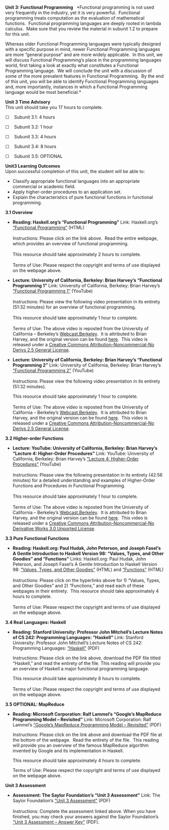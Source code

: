 **Unit 3: Functional Programming** <span id="3"></span> 
*Functional programming is not used very frequently in the industry, yet
it is very powerful.  Functional programming treats computation as the
evaluation of mathematical functions.  Functional programming languages
are deeply rooted in lambda calculus.  Make sure that you review the
material in subunit 1.2 to prepare for this unit.  
  
 Whereas older Functional Programming languages were typically designed
with a specific purpose in mind, newer Functional Programming languages
are more “general purpose” and are more widely applicable.  In this
unit, we will discuss Functional Programming’s place in the programming
languages world, first taking a look at exactly what constitutes a
Functional Programming language.  We will conclude the unit with a
discussion of some of the more prevalent features in Functional
Programming.  By the end of this unit, you will be able to identify
Functional Programming languages and, more importantly, instances in
which a Functional Programming language would be most beneficial.*

**Unit 3 Time Advisory**  
This unit should take you 17 hours to complete.  
  
 ☐    Subunit 3.1: 4 hours  
  
 ☐    Subunit 3.2: 1 hour  
  
 ☐    Subunit 3.3: 4 hours  
  
 ☐    Subunit 3.4: 8 hours  
  
 ☐    Subunit 3.5: OPTIONAL

**Unit3 Learning Outcomes**  
Upon successful completion of this unit, the student will be able to:  
-   Classify appropriate functional languages into an appropriate
    commercial or academic field.
-   Apply higher-order procedures to an application set.
-   Explain the characteristics of pure functional functions in
    functional programming.

**3.1 Overview** <span id="3.1"></span> 
-   **Reading: Haskell.org’s “Functional Programming”**
    Link: Haskell.org’s [“Functional
    Programming”](http://www.haskell.org/haskellwiki/Functional_programming)
    (HTML)  
        
     Instructions: Please click on the link above.  Read the entire
    webpage, which provides an overview of functional programming.  
        
     This resource should take approximately 2 hours to complete.  
        
     Terms of Use: Please respect the copyright and terms of use
    displayed on the webpage above.

-   **Lecture: University of California, Berkeley: Brian Harvey’s
    “Functional Programming 1”**
    Link: University of California, Berkeley: Brian Harvey’s
    [“Functional Programming
    1”](http://www.youtube.com/watch?v=9gIK3TKOuLs) (YouTube)  
        
     Instructions: Please view the following video presentation in its
    entirety (51:32 minutes) for an overview of functional
    programming.   
        
     This resource should take approximately 1 hour to complete.  
        
     Terms of Use: The above video is reposted from the University of
    California –
    Berkeley’s [Webcast.Berkeley](http://webcast.berkeley.edu/).  It is
    attributed to Brian Harvey, and the original version can be
    found [here](http://academicearth.org/lectures/functional-programming-i). 
    This video is released under a [Creative Commons
    Attribution-Noncommercial-No Derivs 2.5 General
    License](http://creativecommons.org/licenses/by-nc-nd/2.5/).

-   **Lecture: University of California, Berkeley: Brian Harvey’s
    “Functional Programming 2”**
    Link: University of California, Berkeley: Brian Harvey’s
    [“Functional Programming
    2”](http://www.youtube.com/watch?v=HFxGVf3KAto&list=PLB2F911C1EE370DFF&index=2&feature=plpp_video)
    (YouTube)  
        
     Instructions: Please view the following video presentation in its
    entirety (51:32 minutes).   
      
     This resource should take approximately 1 hour to complete.  
        
     Terms of Use: The above video is reposted from the University of
    California –
    Berkeley’s [Webcast.Berkeley](http://webcast.berkeley.edu/).  It is
    attributed to Brian Harvey, and the original version can be
    found [here](http://www.academicearth.org/lectures/functional-programming-ii). 
    This video is released under a [Creative Commons
    Attribution-Noncommercial-No Derivs 2.5 General
    License](http://creativecommons.org/licenses/by-nc-nd/2.5/).

**3.2 Higher-order Functions** <span id="3.2"></span> 
-   **Lecture: YouTube: University of California, Berkeley: Brian
    Harvey’s “Lecture 4: Higher-Order Procedures”**
    Link: YouTube: University of California, Berkeley: Brian Harvey’s
    [“Lecture 4: Higher-Order
    Procedures”](http://www.youtube.com/watch?v=dwnKZaMVnLg) (YouTube)  
        
     Instructions: Please view the following presentation in its
    entirety (42:56 minutes) for a detailed understanding and examples
    of Higher-Order Functions and Procedures in Functional
    Programming.   
        
     This resource should take approximately 1 hour to complete.  
        
     Terms of Use: The above video is reposted from the University of
    California – Berkeley’s
    [Webcast.Berkeley](http://webcast.berkeley.edu/).  It is attributed
    to Brian Harvey, and the original version can be found
    [here](http://www.youtube.com/redirect?q=http%3A%2F%2Fwww.youtube.com%2Fwatch%3Fv%3DZjjpW2CxRoc%26feature%3Drelmfu&session_token=OaLGiEDTMGZysgUWrR8jrez4O4x8MTM1NDY1MzY1OEAxMzU0NTY3MjU4). 
    This video is released under a [Creative Commons
    Attribution-Noncommercial-No Derivative Works 3.0 Unported
    License](http://creativecommons.org/licenses/by-nc-nd/3.0/).

**3.3 Pure Functional Functions** <span id="3.3"></span> 
-   **Reading: Haskell.org: Paul Hudak, John Peterson, and Joseph
    Fasel’s A Gentle Introduction to Haskell Version 98: “Values, Types,
    and Other Goodies” and “Functions”**
    Links: Haskell.org: Paul Hudak, John Peterson, and Joseph Fasel’s A
    Gentle Introduction to Haskell Version 98: [“Values, Types, and
    Other Goodies”](http://www.haskell.org/tutorial/goodies.html) (HTML)
    and [“Functions”](http://www.haskell.org/tutorial/functions.html)
    (HTML)  
        
     Instructions: Please click on the hyperlinks above for 1) “Values,
    Types, and Other Goodies” and 2) “Functions,” and read each of these
    webpages in their entirety.  This resource should take approximately
    4 hours to complete.  
        
     Terms of Use: Please respect the copyright and terms of use
    displayed on the webpage above.

**3.4 Real Languages: Haskell** <span id="3.4"></span> 
-   **Reading: Stanford University: Professor John Mitchell’s Lecture
    Notes of CS 242: Programming Languages: “Haskell”**
    Link: Stanford University: Professor John Mitchell’s Lecture Notes
    of CS 242: Programming Languages:
    [“Haskell”](http://courseware.stanford.edu/pg/courses/lectures/214531)
    (PDF)  
      
     Instructions: Please click on the link above, download the PDF file
    titled “Haskell,” and read the entirety of the file. This reading
    will provide you an overview of Haskell a major functional
    programming language.  
      
     This resource should take approximately 8 hours to complete.  
        
     Terms of Use: Please respect the copyright and terms of use
    displayed on the webpage above.

**3.5 OPTIONAL: MapReduce** <span id="3.5"></span> 
-   **Reading: Microsoft Corporation: Ralf Lammel’s “Google’s MapReduce
    Programming Model – Revisited”**
    Link: Microsoft Corporation: Ralf Lammel’s [“Google’s MapReduce
    Programming Model –
    Revisited”](http://userpages.uni-koblenz.de/~laemmel/MapReduce/)
    (PDF)  
      
     Instructions: Please click on the link above and download the PDF
    file at the bottom of the webpage.  Read the entirety of the file. 
    This reading will provide you an overview of the famous MapReduce
    algorithm invented by Google and its implementation in Haskell.  
      
     This resource should take approximately 4 hours to complete.  
      
     Terms of Use: Please respect the copyright and terms of use
    displayed on the webpage above.

**Unit 3 Assessment** <span id="3.6"></span> 
-   **Assessment: The Saylor Foundation’s “Unit 3 Assessment”**
    Link: The Saylor Foundation’s [“Unit 3
    Assessment”](https://resources.saylor.org/archived/wp-content/uploads/2012/12/CS404-Unit-3-Assessment-FINAL.pdf)
    (PDF)  
        
     Instructions: Complete the assessment linked above. When you have
    finished, you may check your answers against the Saylor Foundation’s
    [“Unit 3 Assessment – Answer
    Key”](https://resources.saylor.org/archived/wp-content/uploads/2012/12/CS404-Unit-3-Assessment-Answer-Key-FINAL.pdf)
    (PDF).


